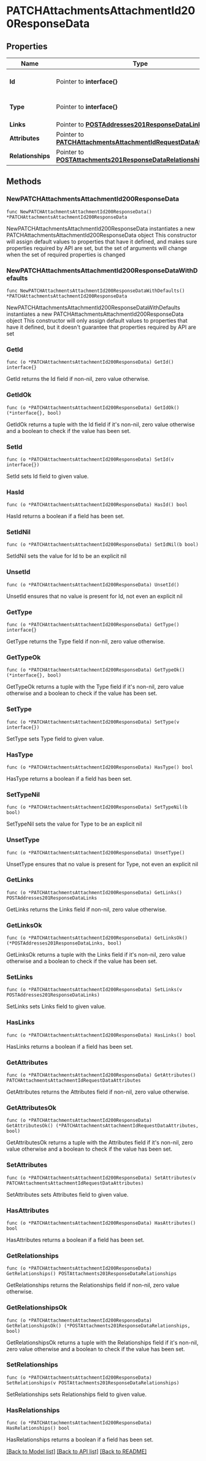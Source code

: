 # PATCHAttachmentsAttachmentId200ResponseData

## Properties

Name | Type | Description | Notes
------------ | ------------- | ------------- | -------------
**Id** | Pointer to **interface{}** | The resource&#39;s id | [optional] 
**Type** | Pointer to **interface{}** | The resource&#39;s type | [optional] 
**Links** | Pointer to [**POSTAddresses201ResponseDataLinks**](POSTAddresses201ResponseDataLinks.md) |  | [optional] 
**Attributes** | Pointer to [**PATCHAttachmentsAttachmentIdRequestDataAttributes**](PATCHAttachmentsAttachmentIdRequestDataAttributes.md) |  | [optional] 
**Relationships** | Pointer to [**POSTAttachments201ResponseDataRelationships**](POSTAttachments201ResponseDataRelationships.md) |  | [optional] 

## Methods

### NewPATCHAttachmentsAttachmentId200ResponseData

`func NewPATCHAttachmentsAttachmentId200ResponseData() *PATCHAttachmentsAttachmentId200ResponseData`

NewPATCHAttachmentsAttachmentId200ResponseData instantiates a new PATCHAttachmentsAttachmentId200ResponseData object
This constructor will assign default values to properties that have it defined,
and makes sure properties required by API are set, but the set of arguments
will change when the set of required properties is changed

### NewPATCHAttachmentsAttachmentId200ResponseDataWithDefaults

`func NewPATCHAttachmentsAttachmentId200ResponseDataWithDefaults() *PATCHAttachmentsAttachmentId200ResponseData`

NewPATCHAttachmentsAttachmentId200ResponseDataWithDefaults instantiates a new PATCHAttachmentsAttachmentId200ResponseData object
This constructor will only assign default values to properties that have it defined,
but it doesn't guarantee that properties required by API are set

### GetId

`func (o *PATCHAttachmentsAttachmentId200ResponseData) GetId() interface{}`

GetId returns the Id field if non-nil, zero value otherwise.

### GetIdOk

`func (o *PATCHAttachmentsAttachmentId200ResponseData) GetIdOk() (*interface{}, bool)`

GetIdOk returns a tuple with the Id field if it's non-nil, zero value otherwise
and a boolean to check if the value has been set.

### SetId

`func (o *PATCHAttachmentsAttachmentId200ResponseData) SetId(v interface{})`

SetId sets Id field to given value.

### HasId

`func (o *PATCHAttachmentsAttachmentId200ResponseData) HasId() bool`

HasId returns a boolean if a field has been set.

### SetIdNil

`func (o *PATCHAttachmentsAttachmentId200ResponseData) SetIdNil(b bool)`

 SetIdNil sets the value for Id to be an explicit nil

### UnsetId
`func (o *PATCHAttachmentsAttachmentId200ResponseData) UnsetId()`

UnsetId ensures that no value is present for Id, not even an explicit nil
### GetType

`func (o *PATCHAttachmentsAttachmentId200ResponseData) GetType() interface{}`

GetType returns the Type field if non-nil, zero value otherwise.

### GetTypeOk

`func (o *PATCHAttachmentsAttachmentId200ResponseData) GetTypeOk() (*interface{}, bool)`

GetTypeOk returns a tuple with the Type field if it's non-nil, zero value otherwise
and a boolean to check if the value has been set.

### SetType

`func (o *PATCHAttachmentsAttachmentId200ResponseData) SetType(v interface{})`

SetType sets Type field to given value.

### HasType

`func (o *PATCHAttachmentsAttachmentId200ResponseData) HasType() bool`

HasType returns a boolean if a field has been set.

### SetTypeNil

`func (o *PATCHAttachmentsAttachmentId200ResponseData) SetTypeNil(b bool)`

 SetTypeNil sets the value for Type to be an explicit nil

### UnsetType
`func (o *PATCHAttachmentsAttachmentId200ResponseData) UnsetType()`

UnsetType ensures that no value is present for Type, not even an explicit nil
### GetLinks

`func (o *PATCHAttachmentsAttachmentId200ResponseData) GetLinks() POSTAddresses201ResponseDataLinks`

GetLinks returns the Links field if non-nil, zero value otherwise.

### GetLinksOk

`func (o *PATCHAttachmentsAttachmentId200ResponseData) GetLinksOk() (*POSTAddresses201ResponseDataLinks, bool)`

GetLinksOk returns a tuple with the Links field if it's non-nil, zero value otherwise
and a boolean to check if the value has been set.

### SetLinks

`func (o *PATCHAttachmentsAttachmentId200ResponseData) SetLinks(v POSTAddresses201ResponseDataLinks)`

SetLinks sets Links field to given value.

### HasLinks

`func (o *PATCHAttachmentsAttachmentId200ResponseData) HasLinks() bool`

HasLinks returns a boolean if a field has been set.

### GetAttributes

`func (o *PATCHAttachmentsAttachmentId200ResponseData) GetAttributes() PATCHAttachmentsAttachmentIdRequestDataAttributes`

GetAttributes returns the Attributes field if non-nil, zero value otherwise.

### GetAttributesOk

`func (o *PATCHAttachmentsAttachmentId200ResponseData) GetAttributesOk() (*PATCHAttachmentsAttachmentIdRequestDataAttributes, bool)`

GetAttributesOk returns a tuple with the Attributes field if it's non-nil, zero value otherwise
and a boolean to check if the value has been set.

### SetAttributes

`func (o *PATCHAttachmentsAttachmentId200ResponseData) SetAttributes(v PATCHAttachmentsAttachmentIdRequestDataAttributes)`

SetAttributes sets Attributes field to given value.

### HasAttributes

`func (o *PATCHAttachmentsAttachmentId200ResponseData) HasAttributes() bool`

HasAttributes returns a boolean if a field has been set.

### GetRelationships

`func (o *PATCHAttachmentsAttachmentId200ResponseData) GetRelationships() POSTAttachments201ResponseDataRelationships`

GetRelationships returns the Relationships field if non-nil, zero value otherwise.

### GetRelationshipsOk

`func (o *PATCHAttachmentsAttachmentId200ResponseData) GetRelationshipsOk() (*POSTAttachments201ResponseDataRelationships, bool)`

GetRelationshipsOk returns a tuple with the Relationships field if it's non-nil, zero value otherwise
and a boolean to check if the value has been set.

### SetRelationships

`func (o *PATCHAttachmentsAttachmentId200ResponseData) SetRelationships(v POSTAttachments201ResponseDataRelationships)`

SetRelationships sets Relationships field to given value.

### HasRelationships

`func (o *PATCHAttachmentsAttachmentId200ResponseData) HasRelationships() bool`

HasRelationships returns a boolean if a field has been set.


[[Back to Model list]](../README.md#documentation-for-models) [[Back to API list]](../README.md#documentation-for-api-endpoints) [[Back to README]](../README.md)


